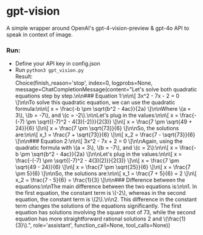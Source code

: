 # gpt-vision
A simple wrapper around OpenAI's gpt-4-vision-preview & gpt-4o API to speak in context of image.

### Run:
* Define your API key in config.json  
* Run `python3 gpt_vision.py`  
Result:  
Choice(finish_reason='stop', index=0, logprobs=None, message=ChatCompletionMessage(content="Let's solve both quadratic equations step by step.\n\n### Equation 1:\n\n\\[ 3x^2 - 7x - 2 = 0 \\]\n\nTo solve this quadratic equation, we can use the quadratic formula:\n\n\\[ x = \\frac{-b \\pm \\sqrt{b^2 - 4ac}}{2a} \\]\n\nWhere \\(a = 3\\), \\(b = -7\\), and \\(c = -2\\).\n\nLet's plug in the values:\n\n\\[ x = \\frac{-(-7) \\pm \\sqrt{(-7)^2 - 4(3)(-2)}}{2(3)} \\]\n\\[ x = \\frac{7 \\pm \\sqrt{49 + 24}}{6} \\]\n\\[ x = \\frac{7 \\pm \\sqrt{73}}{6} \\]\n\nSo, the solutions are:\n\n\\[ x_1 = \\frac{7 + \\sqrt{73}}{6} \\]\n\\[ x_2 = \\frac{7 - \\sqrt{73}}{6} \\]\n\n### Equation 2:\n\n\\[ 3x^2 - 7x + 2 = 0 \\]\n\nAgain, using the quadratic formula with \\(a = 3\\), \\(b = -7\\), and \\(c = 2\\):\n\n\\[ x = \\frac{-b \\pm \\sqrt{b^2 - 4ac}}{2a} \\]\n\nLet's plug in the values:\n\n\\[ x = \\frac{-(-7) \\pm \\sqrt{(-7)^2 - 4(3)(2)}}{2(3)} \\]\n\\[ x = \\frac{7 \\pm \\sqrt{49 - 24}}{6} \\]\n\\[ x = \\frac{7 \\pm \\sqrt{25}}{6} \\]\n\\[ x = \\frac{7 \\pm 5}{6} \\]\n\nSo, the solutions are:\n\n\\[ x_1 = \\frac{7 + 5}{6} = 2 \\]\n\\[ x_2 = \\frac{7 - 5}{6} = \\frac{1}{3} \\]\n\n### Difference between the equations:\n\nThe main difference between the two equations is:\n\n1. In the first equation, the constant term is \\(-2\\), whereas in the second equation, the constant term is \\(2\\).\n\n2. This difference in the constant term changes the solutions of the equations significantly. The first equation has solutions involving the square root of 73, while the second equation has more straightforward rational solutions 2 and \\(\\frac{1}{3}\\).", role='assistant', function_call=None, tool_calls=None))
